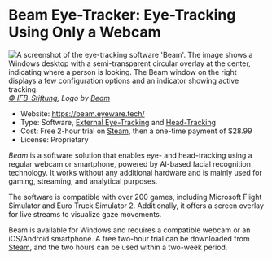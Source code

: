 # Beam Eye-Tracker: Eye-Tracking Using Only a Webcam

![](/beam.jpg "A screenshot of the eye-tracking software 'Beam'. The image shows a Windows desktop with a semi-transparent circular overlay at the center, indicating where a person is looking. The Beam window on the right displays a few configuration options and an indicator showing active tracking.")
_[© IFB-Stiftung](https://ifb-stiftung.de/), Logo by [Beam](https://beam.eyeware.tech/)_

- Website: https://beam.eyeware.tech/
- Type: Software, [External Eye-Tracking](/02-basic-knowledge/02-eye-tracking-what-is-this#screen-based-eye-tracking) and [Head-Tracking](/02-basic-knowledge/02-eye-tracking-what-is-this#head-tracking)
- Cost: Free 2-hour trial on [Steam](https://store.steampowered.com/app/2375780/?utm_source=beam_page&utm_medium=menu_icon), then a one-time payment of $28.99
- License: Proprietary

_Beam_ is a software solution that enables eye- and head-tracking using a regular webcam or smartphone, powered by AI-based facial recognition technology.
It works without any additional hardware and is mainly used for gaming, streaming, and analytical purposes.

The software is compatible with over 200 games, including Microsoft Flight Simulator and Euro Truck Simulator 2. Additionally, it offers a screen overlay for live streams to visualize gaze movements.

Beam is available for Windows and requires a compatible webcam or an iOS/Android smartphone.
A free two-hour trial can be downloaded from [Steam](https://store.steampowered.com/app/2375780/?utm_source=beam_page&utm_medium=menu_icon), and the two hours can be used within a two-week period.
